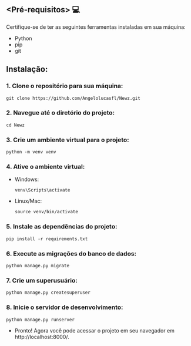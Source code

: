 ## <Pré-requisitos>  :computer:
Certifique-se de ter as seguintes ferramentas instaladas em sua máquina:
- Python
- pip 
- git

## Instalação:
### 1. Clone o repositório para sua máquina:

    git clone https://github.com/Angelolucasfl/Newz.git

### 2. Navegue até o diretório do projeto:

    cd Newz

### 3. Crie um ambiente virtual para o projeto:

    python -m venv venv

### 4. Ative o ambiente virtual:
  - Windows:
        
        venv\Scripts\activate
 
  - Linux/Mac:
           
        source venv/bin/activate

### 5. Instale as dependências do projeto:

    pip install -r requirements.txt
  
 ### 6. Execute as migrações do banco de dados:

    python manage.py migrate
 
 ### 7. Crie um superusuário:

    python manage.py createsuperuser

### 8. Inicie o servidor de desenvolvimento:

    python manage.py runserver


- Pronto! Agora você pode acessar o projeto em seu navegador em http://localhost:8000/.
